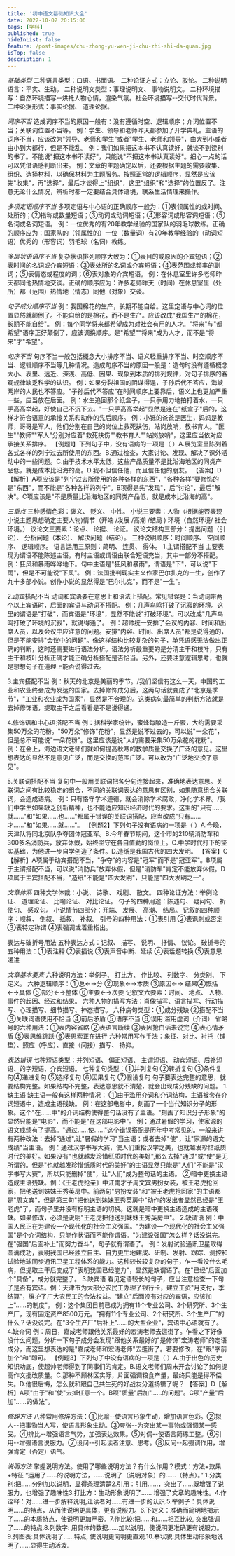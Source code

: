 ```yaml
---
title: '初中语文基础知识大全'
date: 2022-10-02 20:15:06
tags: [学科]
published: true
hideInList: false
feature: /post-images/chu-zhong-yu-wen-ji-chu-zhi-shi-da-quan.jpg
isTop: false
description: 1
---
```

*基础类型*
二种语言类型：口语、书面语。
二种论证方式：立论、驳论。
二种说明语言：平实、生动。
二种说明文类型：事理说明文、 事物说明文。
二种环境描写：自然环境描写--烘托人物心情，渲染气氛。社会环境描写--交代时代背景。
二种论据形式：事实论据、 道理论据。

*词序不当*
造成词序不当的原因一般有：没有遵循时空、逻辑顺序；介词位置不当；关联词位置不当等。
例：学生、领导和老师昨天都参加了开学典礼。主语的词序不当，应该改为"领导、老师和学生"或者"学生、老师和领导"，由大到小或者由小到大都行，但是不能乱。
例：我们如果把这本书不认真读好，就谈不到读别的书了。不能说"把这本书不读好"，只能说"不把这本书认真读好"。细心一点的话可以凭借语感判断出来。
例：文章的主题确定以后，还要根据主题的需要收集、组织、选择材料，以确保材料为主题服务。按照正常的逻辑顺序，显然是应该先"收集"，再"选择"，最后才谈得上"组织"，这里"组织"和"选择"的位置反了。注意无论什么情况，辨析时都一定要结合具体语境，联系生活情理来操作。

*多项定语顺序不当*
多项定语与中心语的正确顺序一般为：①表领属性的或时间、处所的；②指称或数量短语；③动词或动词短语；④形容词或形容词短语；⑤名词或名词短语。
例：一位优秀的有20年教学经验的国家队的羽毛球教练。正确的顺序应为：国家队的（领属性的）一位（数量词）有20年教学经验的（动词短语）优秀的（形容词）羽毛球（名词）教练。

*多层状语语序不当*
复杂状语排列顺序大致为：①表目的或原因的介宾短语；②表时间的名词或介宾短语；③表处所的名词或介宾短语；④表范围或频率的副词；⑤表情态或程度的词；⑥表对象的介宾短语。
例：在休息室里许多老师昨天都同他热情地交谈。正确的顺序应为：许多老师昨天（时间）在休息室里（处所）都（范围）热情地（情态）同他（对象）交谈。

*句子成分顺序不当*
例：我国棉花的生产，长期不能自给。这里定语与中心词的位置显然就颠倒了。不能自给的是棉花，而不是生产。应该改成"我国生产的棉花，长期不能自给"。
例：每个同学将来都希望成为对社会有用的人才。"将来"与"都希望"语序正好颠倒了，应该调换顺序。是"希望""将来"成为人才，而不是"将来"才"希望"。

*句序不当*
句序不当一般包括概念大小排序不当、语义轻重排序不当、时空顺序不当、逻辑顺序不当等几种情况。造成句序不当的原因一般是：造句时没有遵循概念大小、表里、远近、深浅、高低、因果、现象到本质的排列规律，对句子排序的客观规律缺乏科学的认识。
例：如果分裂祖国的阴谋得逞，子孙后代不答应，海峡两岸的人民也不答应。"子孙后代不答应"在时间顺序上要靠后，语义上也更加严重一些，应当放在后面。
例：水生追回那个纸盒子，一只手用力地拍打着水，一只手高高举起，好使自己不沉下去。"一只手高高举起"显然是连在"纸盒子"后的，这样才符合语意的承接关系和动作的先后顺序。
例：小铄的爸爸是医生，妈妈是教师，哥哥是军人，他们分别在自己的岗位上救死扶伤，站岗放哨，教书育人。"医生""教师""军人"分别对应着"救死扶伤""教书育人""站岗放哨"，这里应当依对应承接关系排序。
【例题1】下列句子中，没有语病的一项是（ ）A.展览室里陈列着各式各样的列宁过去所使用的东西。B.通过检查，大家讨论、发现、解决了课外活动中的一些问题。C.由于技术水平太低，这些产品质量不是比沿海地区的同类产品低，就是成本比沿海的高。D.我不但信任他，而且信任他的朋友。
【答案】D【解析】A项应该是"列宁过去所使用的各种各样的东西"，"各种各样"要修饰的是"东西"，而不能是"各种各样的列宁"。B项得是先"发现"，后"讨论"，最后"解决"。C项应该是"不是质量比沿海地区的同类产品低，就是成本比沿海的高"。

*三重点*
三种感情色彩：褒义、 贬义、 中性。
小说三要素：人物（根据能否表现小说主题思想确定主要人物)情节（开端 /发展 /高潮 /结局 ) 环境（自然环境/ 社会环境。）
议论文三要素：论点、 论据、 论证。
议论文结构三部分：提出问题（引论）、 分析问题（本论）、 解决问题（结论）。
三种说明顺序：时间顺序、 空间顺序、 逻辑顺序。
语言运用三原则：简明、 连贯、 得体。
1.主谓搭配不当
主要表现为谓语不能陈述主语，有时主语或谓语由联合短语充当，其中一部分不搭配。
例：狂风和暴雨哗哗地下。句中主语是"狂风和暴雨"，谓语是"下"，可以说"下雨"，但是不可能说"下风"。
例：法国批判现实主义作家巴尔扎克的一生，创作了九十多部小说。创作小说的显然得是"巴尔扎克"，而不是"一生"。

2.动宾搭配不当
动词和宾语要在意思上和语法上搭配。常见错误是：当动词带两个以上宾语时，后面的宾语与动词不搭配。
例：几声鸟鸣打破了沉寂的环境。这里的谓语是"打破"，而宾语是"环境"，显然不能说"打破环境"。可以改成"几声鸟鸣打破了环境的沉寂"，就说得通了。
例：超帅统一安排了会议的内容、时间和出席人员，以及会议中应注意的问题。安排"内容、时间、出席人员"都是说得通的，但是不能安排"会议中的问题"。像这样结构比较复杂的句子，单凭语感无法做出正确的判断，这时还需要进行语法分析。语法分析最重要的是分清主干和枝叶，只有主干和枝叶分析正确才能正确分析搭配是否恰当。另外，还要注意逻辑思考，也就是想想句子在道理上能否说得过去。

3.主宾搭配不当
例：秋天的北京是美丽的季节。/我们坚信有这么一天，中国的工业和农业终会成为发达的国家。去掉修饰成分后，这两句话就变成了"北京是季节"，"工业和农业成为国家"，显然是不合理的。这类病句最简单的判断方法就是去掉修饰语，提取主干之后看看是不是说得通。

4.修饰语和中心语搭配不当
例：据科学家统计，蜜蜂每酿造一斤蜜，大约需要采集50万朵的花粉。"50万朵"修饰"花粉"，显然是说不过去的，可以说"一朵花"，但是总不可能说"一朵花粉"。这里应该是说"大约需要采集50万朵花的花粉"。
例：在会上，海边语文老师们就如何提高秋寒的教学质量交换了广泛的意见。这里想表达的显然不是意见广泛，而是交换的范围广泛。可以改为"广泛地交换了意见"。

5.关联词搭配不当
复句中一般用关联词把各分句连接起来，准确地表达意思。关联词之间有比较稳定的组合，不同的关联词表达的意思有区别，如果随意组合关联词，会造成语病。
例：只有恪守学术道德，就会消除学术腐败，净化学术界。/我们中学生如果缺乏创新精神，也不能适应知识经济时代的要求。这里的"只有……就……"和"如果……也……"都属于错误的关联词搭配，应当改成"只有……才……"和"如果……就……"。
【例题2】下列句子没有语病的一项是（ ）A.今晚，天津队将同北京队争夺团体冠亚军。B.今年春节期间，这个市的210辆消防车和300多名消防兵，放弃休假，始终坚守在各自值勤的岗位上。C.中学时代打下的坚实基础，为他进一步自学创造了条件。D.造纸是我国古代的四大发明。
【答案】C【解析】A项属于动宾搭配不当，"争夺"的内容是"冠军"而不是"冠亚军"。B项属于主谓搭配不当，可以说"消防兵"放弃休假，但是"消防车"肯定不能放弃休假。D项属于主宾搭配不当，"造纸"不能是"四大发明"，只能是"四大发明之一"。

*文章体系*
四种文学体裁：小说、 诗歌、 戏剧、 散文。
四种论证方法：举例论证、 道理论证、 比喻论证、 对比论证。
句子的四种用途：陈述句、 疑问句、 祈使句、 感叹句。
小说情节四部分：开端、 发展、 高潮、 结局。
记叙的四种顺序：顺叙、 倒叙、 插叙、 补叙。
引号的四种用法：①表引用 ②表讽刺或否定 ③表特定称谓 ④表强调或着重指出。

表达与破折号用法
五种表达方式：记叙、 描写、 说明、 抒情、 议论。
破折号的五种用法：①表注释 ②表插说 ③表声音中断、延续 ④表话题转换 ⑤表意思递进

*文章基本要素*
六种说明方法：举例子、 打比方、 作比较、 列数字、 分类别、 下定义。
六种逻辑顺序：①总←→分 ②现象←→本质 ③原因←→ 结果④慨括←→具体 ⑤部分←→整体 ⑥主要←→次要
记叙文六要素：时间、 地点、 人物、 事件的起因、经过和结果。
六种人物的描写方法：肖像描写、语言描写、行动描写、心理描写、细节描写、神态描写。
六种病句类型：①成分残缺 ②搭配不当 ③关联词语使用不恰当 ④前后矛盾 ⑤语序不当 ⑥误用 滥用虚词（介词）
省略号的六种用法：①表内容省略 ②表语言断续 ③表因抢白话未说完 ④表心情矛盾 ⑤表思维跳跃 ⑥表思索正在进行
六种常用写作手法：象征、对比、衬托（铺垫）、照应（呼应）、直接（间接）描写、 扬抑。

*表达错误*
七种短语类型：并列短语、 偏正短语、 主谓短语、 动宾短语、后补短语、的字短语、介宾短语。
七种复句类型：①并列复句 ②转折复句 ③条件复句④递进复句 ⑤选择复句 ⑥因果复句 ⑦假设复句
句子要表达完整的意思，就要结构完整。如果结构不完整，表达意思就不清楚，就会出现成分残缺的问题。
1.缺主语
缺主语一般有这样两种情况：
①由于滥用介词和介词结构，主语被套在介词短语中，造成主语残缺。
例：在这部电影中，刻画了一个当代知识分子的形象。这个"在……中"的介词结构使得整句话没有了主语。"刻画了知识分子形象"的显然只能是"电影"，而不能是"在这部电影中"。
例：通过暑假的学习，使家源的语文成绩有了提高。"通过……使……"这个错误搭配是历年中考常见的。一般来讲有两种改法：去掉"通过",让"暑假的学习"当主语；或者去掉"使"，让"家源的语文成绩"当主语。
例：通过汉字书写大赛，使人们重拾汉字之美，也就越发珍惜纸质时代的美好。如果没有"也就越发珍惜纸质时代的美好",那么去掉"通过"或"使"是无所谓的。但是"也就越发珍惜纸质时代的美好"的主语显然只能是"人们"不能是"汉字书写大赛"，所以只能删掉"使"，让"人们"成为整句话的主语。
②暗中更换主语造成主语残缺。例：《王老虎抢亲》中江南才子周文宾男扮女装，被王老虎抢回家，把他送到妹妹王秀英房中。前两句"男扮女装"和"被王老虎抢回家"的主语都是"周文宾"，但是第三句"把他送到妹妹王秀英房中"动作的发出者显然已经是"王老虎"了，而句子里并没有标明主语的切换。这就是暗中更换主语造成的主语残缺。如果修改，必须是说明"王老虎把他送到妹妹王秀英房中"。
2.缺谓语
例：中国人民正在为建设一个现代化的社会主义强国。"为建设一个现代化的社会主义强国"是个介词结构，只能作状语而不能作谓语。"为建设强国"怎么样？话没说完。在"强国"后面补上"而努力奋斗"，句子就有谓语了。
例：发射试验通讯卫星取得圆满成功，表明我国已经独立自主、自力更生地建成、研制、发射、跟踪、测控和试验地球同步通讯卫星工程体系的能力。这种较长较复杂的句子，乍一看没什么毛病，但提取主干后变成了"表明我国已经能力"，显然是缺谓语了。在"已经"后面加个"具备"，成分就完整了。
3.缺宾语
看见定语较长的句子，应当注意检查一下句子是否有宾语。例：天津市为大部分农民工办理了银行卡，建立工资"月支付，季结算"，维护了广大农民工的合法权益。"建立"后面没有对应的宾语，应该加上"……的制度"。
例：这个集团目前已成为拥有11个专业公司、2个研究所、3个生产厂，现有固定资产8500万元。"拥有11个专业公司、2个研究所、3个生产厂"的什么？话没说完。在"3个生产厂"后补上"……的大型企业"，宾语中心语就有了。
4.缺介词
例：周日，嘉成老师跟他关系最好的宏涛老师去逛街了。乍看之下好像没什么问题，分析一下句子成分会发现"跟他关系最好的"是修饰"宏涛老师"的定语成分，而这里想表达的是"嘉成老师和宏涛老师"去逛街了。若要修改，在"跟"字前加个"和"即可。
【例题3】下列句子中没有语病的一项是（ ）A.由于出色的历史知识功底，使超帅老师得到了同事们的肯定。B.语文老师们周末开会讨论了如何提高作文批改质量。C.那种不顾林区实际，片面强调粮食产量，最终只能是得不偿失。D.他很后悔，怎么就和跟自己共生死的好战友分道扬镳了呢？
【答案】D【解析】A项"由于"和"使"去掉任意一个。B项"质量"后加"……的问题"。C项"产量"后加"……的做法"。


*修辞方法*
八种常用修辞方法：①比喻--使语言形象生动，增加语言色彩。②拟人--把事物当人写，使语言形象生动。③夸张--为突出某一事物或强调某一感受。④排比--增强语言气势，加强表达效果。⑤对偶--使语言简练工整。⑥引用--增强语言说服力。⑦设问--引起读者注意、思考。⑧反问--起强调作用，增强肯定（否定）语气。

*说明方法*
掌握说明方法。使用了哪些说明方法？有什么作用？模式：方法+效果+特征
“运用了……的说明方法，……说明了（说明对象）的……（特点）。”
1.分类别:把……分别加以说明，显得条理清楚2.引用：引用……，突出了……既增强了说服力，也增强了趣味性3.打比方：生动形象说明了…… 增强了文章的趣味性。4.作诠释：对……进一步解释说明,让读者对……有进一步的认识.5.举例子：具体说明……的特点，从而使说明更具体，更有说服力。6.下定义：准确而简明地揭示了……的本质特点，使说明更加严密。7.作比较:把……和……相互比较, 突出强调了……的特点.8.列数字: 用具体的数据……加以说明，使说明更准确更有说服力。9.列图表:具体说明了……特点, 使说明更简明更直观.10.摹状貌:具体生动形象地说明了……显得生动活泼.
